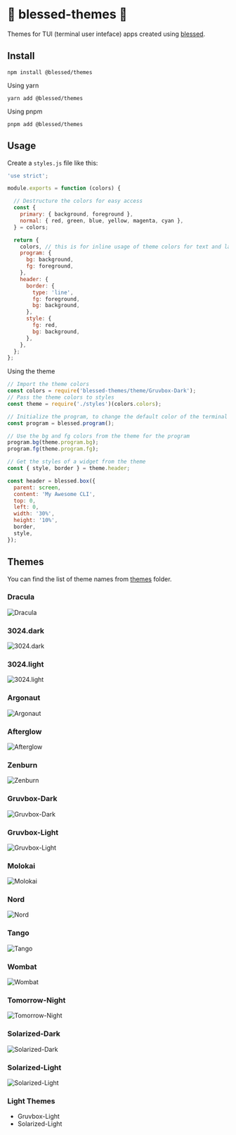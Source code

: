 # :rainbow: blessed-themes :lollipop:

Themes for TUI (terminal user inteface) apps created using [blessed](https://github.com/chjj/blessed).


## Install
```
npm install @blessed/themes
```

Using yarn
```
yarn add @blessed/themes
```

Using pnpm
```
pnpm add @blessed/themes
```

## Usage

Create a `styles.js` file like this:

```js
'use strict';

module.exports = function (colors) {

  // Destructure the colors for easy access
  const {
    primary: { background, foreground },
    normal: { red, green, blue, yellow, magenta, cyan },
  } = colors;

  return {
    colors, // this is for inline usage of theme colors for text and labels
    program: {
      bg: background,
      fg: foreground,
    },
    header: {
      border: {
        type: 'line',
        fg: foreground,
        bg: background,
      },
      style: {
        fg: red,
        bg: background,
      },
    },
  };
};
```

Using the theme

```js
// Import the theme colors
const colors = require('blessed-themes/theme/Gruvbox-Dark');
// Pass the theme colors to styles
const theme = require('./styles')(colors.colors);

// Initialize the program, to change the default color of the terminal screen
const program = blessed.program();

// Use the bg and fg colors from the theme for the program
program.bg(theme.program.bg);
program.fg(theme.program.fg);

// Get the styles of a widget from the theme
const { style, border } = theme.header;

const header = blessed.box({
  parent: screen,
  content: 'My Awesome CLI',
  top: 0,
  left: 0,
  width: '30%',
  height: '10%',
  border,
  style,
});

```

## Themes
You can find the list of theme names from [themes](/themes) folder.

### Dracula
![Dracula](screenshots/Dracula.jpg)


### 3024.dark
![3024.dark](screenshots/3024.dark.jpg)

### 3024.light
![3024.light](screenshots/3024.light.jpg)

### Argonaut
![Argonaut](screenshots/Argonaut.jpg)

### Afterglow
![Afterglow](screenshots/Afterglow.jpg)

### Zenburn
![Zenburn](screenshots/Zenburn.jpg)

### Gruvbox-Dark
![Gruvbox-Dark](screenshots/Gruvbox-Dark.jpg)

### Gruvbox-Light
![Gruvbox-Light](screenshots/Gruvbox-Light.jpg)

### Molokai
![Molokai](screenshots/Molokai.jpg)

### Nord
![Nord](screenshots/Nord.jpg)

### Tango
![Tango](screenshots/Tango.jpg)

### Wombat
![Wombat](screenshots/Wombat.jpg)

### Tomorrow-Night
![Tomorrow-Night](screenshots/Tomorrow-Night.jpg)

### Solarized-Dark
![Solarized-Dark](screenshots/Solarized-Dark.jpg)

### Solarized-Light
![Solarized-Light](screenshots/Solarized-Light.jpg)

### Light Themes
- Gruvbox-Light
- Solarized-Light
